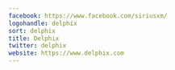 ```yaml
---
facebook: https://www.facebook.com/siriusxm/
logohandle: delphix
sort: delphix
title: Delphix
twitter: delphix
website: https://www.delphix.com
---
```

